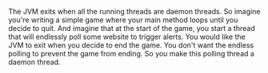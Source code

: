 The JVM exits when all the running threads are daemon threads. So imagine you're writing a simple game where your main method loops until you decide to quit. And imagine that at the start of the game, you start a thread that will endlessly poll some website to trigger alerts. You would like the JVM to exit when you decide to end the game. You don't want the endless polling to prevent the game from ending. So you make this polling thread a daemon thread.

